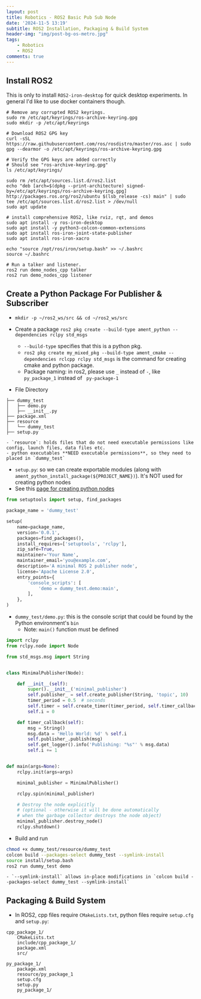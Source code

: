 ```yaml
---
layout: post
title: Robotics - ROS2 Basic Pub Sub Node
date: '2024-11-5 13:19'
subtitle: ROS2 Installation, Packaging & Build System
header-img: "img/post-bg-os-metro.jpg"
tags:
    - Robotics
    - ROS2
comments: true
---
```


## Install ROS2

This is only to install `ROS2-iron-desktop` for quick desktop experiments. In general I'd like to use docker containers though.

```
# Remove any corrupted ROS2 keyrings.
sudo rm /etc/apt/keyrings/ros-archive-keyring.gpg
sudo mkdir -p /etc/apt/keyrings

# Download ROS2 GPG key
curl -sSL https://raw.githubusercontent.com/ros/rosdistro/master/ros.asc | sudo gpg --dearmor -o /etc/apt/keyrings/ros-archive-keyring.gpg

# Verify the GPG keys are added correctly
# Should see "ros-archive-keyring.gpg"
ls /etc/apt/keyrings/

sudo rm /etc/apt/sources.list.d/ros2.list
echo "deb [arch=$(dpkg --print-architecture) signed-by=/etc/apt/keyrings/ros-archive-keyring.gpg] http://packages.ros.org/ros2/ubuntu $(lsb_release -cs) main" | sudo tee /etc/apt/sources.list.d/ros2.list > /dev/null
sudo apt update

# install comprehensive ROS2, like rviz, rqt, and demos
sudo apt install -y ros-iron-desktop
sudo apt install -y python3-colcon-common-extensions
sudo apt install ros-iron-joint-state-publisher
sudo apt install ros-iron-xacro

echo "source /opt/ros/iron/setup.bash" >> ~/.bashrc
source ~/.bashrc

# Run a talker and listener.
ros2 run demo_nodes_cpp talker
ros2 run demo_nodes_cpp listener
```

## Create a Python Package For Publisher & Subscriber

- `mkdir -p ~/ros2_ws/src && cd ~/ros2_ws/src`
- Create a package `ros2 pkg create --build-type ament_python --dependencies rclpy std_msgs`
  - `--build-type` specifies that this is a python pkg.
  - `ros2 pkg create my_mixed_pkg --build-type ament_cmake --dependencies rclcpp rclpy std_msgs` is the command for creating cmake and python package.
  - Package naming: in ros2, please use `_` instead of `-`, like ` py_package_1` instead of ` py-package-1`


- File Directory

```
├── dummy_test
│   ├── demo.py
│   ├── __init__.py
├── package.xml
├── resource
│   └── dummy_test
├── setup.py
```

    - `resource`: holds files that do not need executable permissions like config, launch files, data files etc.
    - python executables **NEED executable permissions**, so they need to placed in `dummy_test`

- `setup.py`: so we can create exportable modules (along with `ament_python_install_package(${PROJECT_NAME})`). It's NOT used for creating python nodes
- See this [page for creating python nodes](https://roboticsbackend.com/ros2-package-for-both-python-and-cpp-nodes/)

```python
from setuptools import setup, find_packages

package_name = 'dummy_test'

setup(
    name=package_name,
    version='0.0.1',
    packages=find_packages(),
    install_requires=['setuptools', 'rclpy'],
    zip_safe=True,
    maintainer='Your Name',
    maintainer_email='you@example.com',
    description='A minimal ROS 2 publisher node',
    license='Apache License 2.0',
    entry_points={
        'console_scripts': [
            'demo = dummy_test.demo:main',
        ],
    },
)
```

- `dummy_test/demo.py`: this is the console script that could be found by the Python environment's `bin`
  - Note: `main()` function must be defined

```python
import rclpy
from rclpy.node import Node

from std_msgs.msg import String


class MinimalPublisher(Node):

    def __init__(self):
        super().__init__('minimal_publisher')
        self.publisher_ = self.create_publisher(String, 'topic', 10)
        timer_period = 0.5  # seconds
        self.timer = self.create_timer(timer_period, self.timer_callback)
        self.i = 0

    def timer_callback(self):
        msg = String()
        msg.data = 'Hello World: %d' % self.i
        self.publisher_.publish(msg)
        self.get_logger().info('Publishing: "%s"' % msg.data)
        self.i += 1


def main(args=None):
    rclpy.init(args=args)

    minimal_publisher = MinimalPublisher()

    rclpy.spin(minimal_publisher)

    # Destroy the node explicitly
    # (optional - otherwise it will be done automatically
    # when the garbage collector destroys the node object)
    minimal_publisher.destroy_node()
    rclpy.shutdown()
```

- Build and run

```bash
chmod +x dummy_test/resource/dummy_test
colcon build --packages-select dummy_test --symlink-install
source install/setup.bash
ros2 run dummy_test demo
```

    - `--symlink-install` allows in-place modifications in `colcon build --packages-select dummy_test --symlink-install`


## Packaging & Build System

- In ROS2, cpp files require `CMakeLists.txt`, python files require `setup.cfg` and `setup.py`:

```
cpp_package_1/
    CMakeLists.txt
    include/cpp_package_1/
    package.xml
    src/

py_package_1/
    package.xml
    resource/py_package_1
    setup.cfg
    setup.py
    py_package_1/
```